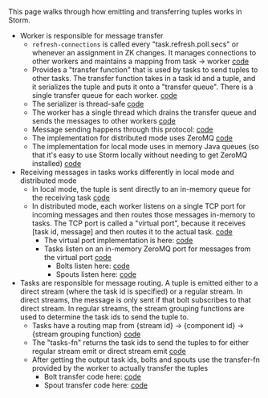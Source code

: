 This page walks through how emitting and transferring tuples works in Storm.

- Worker is responsible for message transfer
   - `refresh-connections` is called every "task.refresh.poll.secs" or whenever an assignment in ZK changes. It manages connections to other workers and maintains a mapping from task -> worker [code](https://github.com/nathanmarz/storm/blob/0.7.1/src/clj/backtype/storm/daemon/worker.clj#L123)
   - Provides a "transfer function" that is used by tasks to send tuples to other tasks. The transfer function takes in a task id and a tuple, and it serializes the tuple and puts it onto a "transfer queue". There is a single transfer queue for each worker. [code](https://github.com/nathanmarz/storm/blob/0.7.1/src/clj/backtype/storm/daemon/worker.clj#L56)
   - The serializer is thread-safe [code](https://github.com/nathanmarz/storm/blob/0.7.1/src/jvm/backtype/storm/serialization/KryoTupleSerializer.java#L26)
   - The worker has a single thread which drains the transfer queue and sends the messages to other workers [code](https://github.com/nathanmarz/storm/blob/0.7.1/src/clj/backtype/storm/daemon/worker.clj#L185)
   - Message sending happens through this protocol: [code](https://github.com/nathanmarz/storm/blob/0.7.1/src/clj/backtype/storm/messaging/protocol.clj)
   - The implementation for distributed mode uses ZeroMQ [code](https://github.com/nathanmarz/storm/blob/0.7.1/src/clj/backtype/storm/messaging/zmq.clj)
   - The implementation for local mode uses in memory Java queues (so that it's easy to use Storm locally without needing to get ZeroMQ installed) [code](https://github.com/nathanmarz/storm/blob/0.7.1/src/clj/backtype/storm/messaging/local.clj)
- Receiving messages in tasks works differently in local mode and distributed mode
   - In local mode, the tuple is sent directly to an in-memory queue for the receiving task [code](https://github.com/nathanmarz/storm/blob/master/src/clj/backtype/storm/messaging/local.clj#L21)
   - In distributed mode, each worker listens on a single TCP port for incoming messages and then routes those messages in-memory to tasks. The TCP port is called a "virtual port", because it receives [task id, message] and then routes it to the actual task. [code](https://github.com/nathanmarz/storm/blob/master/src/clj/backtype/storm/daemon/worker.clj#L204)
      - The virtual port implementation is here: [code](https://github.com/nathanmarz/storm/blob/master/src/clj/zilch/virtual_port.clj)
      - Tasks listen on an in-memory ZeroMQ port for messages from the virtual port [code](https://github.com/nathanmarz/storm/blob/master/src/clj/backtype/storm/daemon/task.clj#L201)
        - Bolts listen here: [code](https://github.com/nathanmarz/storm/blob/master/src/clj/backtype/storm/daemon/task.clj#L489)
        - Spouts listen here: [code](https://github.com/nathanmarz/storm/blob/master/src/clj/backtype/storm/daemon/task.clj#L382)
- Tasks are responsible for message routing. A tuple is emitted either to a direct stream (where the task id is specified) or a regular stream. In direct streams, the message is only sent if that bolt subscribes to that direct stream. In regular streams, the stream grouping functions are used to determine the task ids to send the tuple to.
  - Tasks have a routing map from {stream id} -> {component id} -> {stream grouping function} [code](https://github.com/nathanmarz/storm/blob/master/src/clj/backtype/storm/daemon/task.clj#L198)
  - The "tasks-fn" returns the task ids to send the tuples to for either regular stream emit or direct stream emit [code](https://github.com/nathanmarz/storm/blob/master/src/clj/backtype/storm/daemon/task.clj#L207)
  - After getting the output task ids, bolts and spouts use the transfer-fn provided by the worker to actually transfer the tuples
      - Bolt transfer code here: [code](https://github.com/nathanmarz/storm/blob/master/src/clj/backtype/storm/daemon/task.clj#L429)
      - Spout transfer code here: [code](https://github.com/nathanmarz/storm/blob/master/src/clj/backtype/storm/daemon/task.clj#L329)
